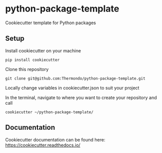 # python-package-template
Cookiecutter template for Python packages

Setup
-----

Install cookiecutter on your machine

`pip install cookiecutter`


Clone this repository

`git clone git@github.com:Thermondo/python-package-template.git`


Locally change variables in cookiecutter.json to suit your project


In the terminal, navigate to where you want to create your repository and call

`cookiecutter ~/python-package-template/`

Documentation
-------------

Cookiecutter documentation can be found here:
https://cookiecutter.readthedocs.io/
